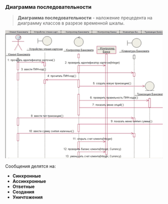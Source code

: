 ### Диаграмма последовательности
> **Диаграмма последовательности** - наложение прецедента на диаграмму классов в разрезе временной шкалы.

![|600](heap/_files/инструментальные%20средства%20ис/Pasted%20image%2020240716224620.png)

Сообщения делятся на:
- **Синхронные**
- **Ассинхронные**
- **Ответные**
- **Создания**
- **Уничтожения**
